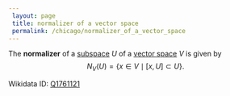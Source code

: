 ```yaml
---
 layout: page
 title: normalizer of a vector space
 permalink: /chicago/normalizer_of_a_vector_space
---
```

The **normalizer** of a [subspace](https://mathgloss.github.io/MathGloss/subspace) $U$ of a [vector space](https://mathgloss.github.io/MathGloss/vector_space) $V$ is given by $$N_V(U) = \{x\in V\mid [x,U]\subset U\}.$$

Wikidata ID: [Q1761121](https://www.wikidata.org/wiki/Q1761121)